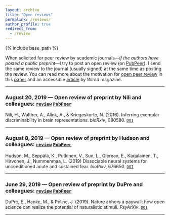 ```yaml
---
layout: archive
title: "Open reviews"
permalink: /reviews/
author_profile: true
redirect_from:
  - /review
---
```


{% include base_path %}

When solicited for peer review by academic journals&mdash;*if the authors have posted a public preprint*&mdash;I try to post an open review (on [PubPeer](https://pubpeer.com/)). I send the same review to the journal (usually signed) at the same time as posting the review. You can read more about the motivation for [open peer review](https://en.wikipedia.org/wiki/Open_peer_review) in this [paper](https://doi.org/10.3389/fncom.2012.00079) and an accessible [article](https://www.wired.com/2017/03/rogue-neuroscientist-mission-hack-peer-review/) by *Wired* magazine.

---

### August 20, 2019 &mdash; Open review of preprint by Nili and colleagues: [`review`](https://snastase.github.io/reviews/2019-08-20-nili) [`PubPeer`](https://pubpeer.com/publications/2447DC898FB0196763D160E1AF1203#1)
Nili, H., Walther, A., Alink, A., & Kriegeskorte, N. (2016). Inferring exemplar discriminability in brain representations. *bioRxiv*, 080580. [`DOI`](https://doi.org/10.1101/080580)

---

### August 8, 2019 &mdash; Open review of preprint by Hudson and colleagues: [`review`](https://snastase.github.io/reviews/2019-08-08-hudson) [`PubPeer`](https://pubpeer.com/publications/D986D186184B83B6CB32D3DF3C2B2E#1)
Hudson, M., Seppälä, K., Putkinen, V., Sun, L., Glerean, E., Karjalainen, T., Hirvonen, J., Nummenmaa, L. (2019) Dissociable neural systems for unconditioned acute and sustained fear. *bioRxiv*, 676650. [`DOI`](https://doi.org/10.1101/676650)

---

### June 29, 2019 &mdash; Open review of preprint by DuPre and colleagues: [`review`](https://snastase.github.io/reviews/2019-06-29-dupre) [`PubPeer`](https://pubpeer.com/publications/764D03ED6F80183031E5378AC5C365#1)
DuPre, E., Hanke, M., & Poline, J. (2019). Nature abhors a paywall: how open science can realize the potential of naturalistic stimuli. *PsyArXiv*. [`DOI`](https://doi.org/10.31234/osf.io/sdbqv)

---

